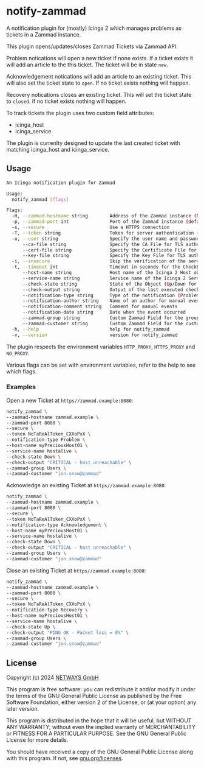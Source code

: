 # notify-zammad

A notification plugin for (mostly) Icinga 2 which manages problems as tickets in a Zammad instance.

This plugin opens/updates/closes Zammad Tickets via Zammad API.

Problem notications will open a new ticket if none exists. If a ticket exists it will add an article to the this ticket.
The ticket will be in state `new`.

Acknowledgement notications will add an article to an existing ticket.
This will also set the ticket state to `open`.
If no ticket exists nothing will happen.

Recovery notications closes an existing ticket.
This will set the ticket state to `closed`.
If no ticket exists nothing will happen.

To track tickets the plugin uses two custom field attributes:

- icinga_host
- icinga_service

The plugin is currenlty designed to update the last created ticket with matching icinga_host and icinga_service.

## Usage

```bash
An Icinga notification plugin for Zammad

Usage:
  notify_zammad [flags]

Flags:
  -H, --zammad-hostname string        Address of the Zammad instance (NOTIFY_ZAMMAD_HOSTNAME) (default "localhost")
  -p, --zammad-port int               Port of the Zammad instance (default 443)
  -s, --secure                        Use a HTTPS connection
  -T, --token string                  Token for server authentication (NOTIFY_ZAMMAD_TOKEN)
  -u, --user string                   Specify the user name and password for server authentication <user:password> (NOTIFY_ZAMMAD_BASICAUTH)
      --ca-file string                Specify the CA File for TLS authentication (NOTIFY_ZAMMAD_CA_FILE)
      --cert-file string              Specify the Certificate File for TLS authentication (NOTIFY_ZAMMAD_CERT_FILE)
      --key-file string               Specify the Key File for TLS authentication (NOTIFY_ZAMMAD_KEY_FILE)
  -i, --insecure                      Skip the verification of the server\'s TLS certificate
  -t, --timeout int                   Timeout in seconds for the CheckPlugin (default 30)
      --host-name string              Host name of the Icinga 2 Host object
      --service-name string           Service name of the Icinga 2 Service Object (optional for Host Notifications)
      --check-state string            State of the Object (Up/Down for hosts, OK/Warning/Critical/Unknown for services)
      --check-output string           Output of the last executed check
      --notification-type string      Type of the notification (Problem/Recovery/Acknowledgement)
      --notification-author string    Name of an author for manual events
      --notification-comment string   Comment for manual events
      --notification-date string      Date when the event occurred
      --zammad-group string           Custom Zammad Field for the group
      --zammad-customer string        Custom Zammad Field for the customer
  -h, --help                          help for notify_zammad
  -v, --version                       version for notify_zammad
```

The plugin respects the environment variables `HTTP_PROXY`, `HTTPS_PROXY` and `NO_PROXY`.

Various flags can be set with environment variables, refer to the help to see which flags.

### Examples

Open a new Ticket at `https//zammad.example:8080`:

```bash
notify_zammad \
--zammad-hostname zammad.example \
--zammad-port 8080 \
--secure \
--token NoTaReAlToken_CXXoPxX \
--notification-type Problem \
--host-name myPreciousHost01 \
--service-name hostalive \
--check-state Down \
--check-output "CRITICAL - host unreachable" \
--zammad-group Users \
--zammad-customer "jon.snow@zammad"
```

Acknowledge an existing Ticket at `https//zammad.example:8080`:

```bash
notify_zammad \
--zammad-hostname zammad.example \
--zammad-port 8080 \
--secure \
--token NoTaReAlToken_CXXoPxX \
--notification-type Acknowledgement \
--host-name myPreciousHost01 \
--service-name hostalive \
--check-state Down \
--check-output "CRITICAL - host unreachable" \
--zammad-group Users \
--zammad-customer "jon.snow@zammad"
```

Close an existing Ticket at `https//zammad.example:8080`:

```bash
notify_zammad \
--zammad-hostname zammad.example \
--zammad-port 8080 \
--secure \
--token NoTaReAlToken_CXXoPxX \
--notification-type Recovery \
--host-name myPreciousHost01 \
--service-name hostalive \
--check-state Up \
--check-output "PING OK - Packet loss = 0%" \
--zammad-group Users \
--zammad-customer "jon.snow@zammad"
```

## License

Copyright (c) 2024 [NETWAYS GmbH](mailto:info@netways.de)

This program is free software: you can redistribute it and/or modify it under the terms of the GNU General Public
License as published by the Free Software Foundation, either version 2 of the License, or
(at your option) any later version.

This program is distributed in the hope that it will be useful, but WITHOUT ANY WARRANTY; without even the implied
warranty of MERCHANTABILITY or FITNESS FOR A PARTICULAR PURPOSE. See the GNU General Public License for more details.

You should have received a copy of the GNU General Public License along with this program. If not,
see [gnu.org/licenses](https://www.gnu.org/licenses/).
